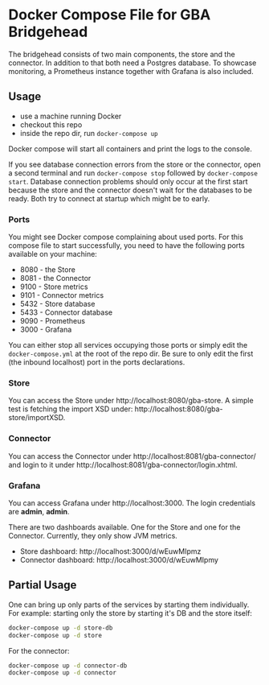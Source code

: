 # Docker Compose File for GBA Bridgehead

The bridgehead consists of two main components, the store and the connector. In addition to that both need a Postgres database. To showcase monitoring, a Prometheus instance together with Grafana is also included.

## Usage

* use a machine running Docker
* checkout this repo
* inside the repo dir, run `docker-compose up`

Docker compose will start all containers and print the logs to the console.

If you see database connection errors from the store or the connector, open a second terminal and run `docker-compose stop` followed by `docker-compose start`. Database connection problems should only occur at the first start because the store and the connector doesn't wait for the databases to be ready. Both try to connect at startup which might be to early.

### Ports

You might see Docker compose complaining about used ports. For this compose file to start successfully, you need to have the following ports available on your machine:

* 8080 - the Store
* 8081 - the Connector
* 9100 - Store metrics
* 9101 - Connector metrics
* 5432 - Store database
* 5433 - Connector database
* 9090 - Prometheus
* 3000 - Grafana

You can either stop all services occupying those ports or simply edit the `docker-compose.yml` at the root of the repo dir. Be sure to only edit the first (the inbound localhost) port in the ports declarations.

### Store

You can access the Store under http://localhost:8080/gba-store. A simple test is fetching the import XSD under: http://localhost:8080/gba-store/importXSD.

### Connector

You can access the Connector under http://localhost:8081/gba-connector/ and login to it under http://localhost:8081/gba-connector/login.xhtml.

### Grafana

You can access Grafana under http://localhost:3000. The login credentials are **admin**, **admin**.

There are two dashboards available. One for the Store and one for the Connector. Currently, they only show JVM metrics.

* Store dashboard: http://localhost:3000/d/wEuwMIpmz
* Connector dashboard: http://localhost:3000/d/wEuwMIpmy

## Partial Usage

One can bring up only parts of the services by starting them individually. For example: starting only the store by starting it's DB and the store itself:

```sh
docker-compose up -d store-db
docker-compose up -d store
```

For the connector:

```sh
docker-compose up -d connector-db
docker-compose up -d connector
```


[1]: <https://bitbucket.org/medicalinformatics/samply.store.docker>
[2]: <https://github.com/alexanderkiel/samply.connector.docker>
